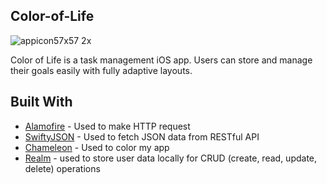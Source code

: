 ## Color-of-Life

![appicon57x57 2x](https://user-images.githubusercontent.com/23665164/44631795-0145c080-a926-11e8-9c3d-4603944c3c4b.png)

Color of Life is a task management iOS app. Users can store and manage their goals easily with fully adaptive layouts.

## Built With

* [Alamofire](https://github.com/Alamofire/Alamofire) - Used to make HTTP request
* [SwiftyJSON](https://github.com/SwiftyJSON/SwiftyJSON) - Used to fetch JSON data from RESTful API
* [Chameleon](https://github.com/viccalexander/Chameleon) - Used to color my app
* [Realm](https://realm.io/) - used to store user data locally for CRUD (create, read, update, delete) operations
